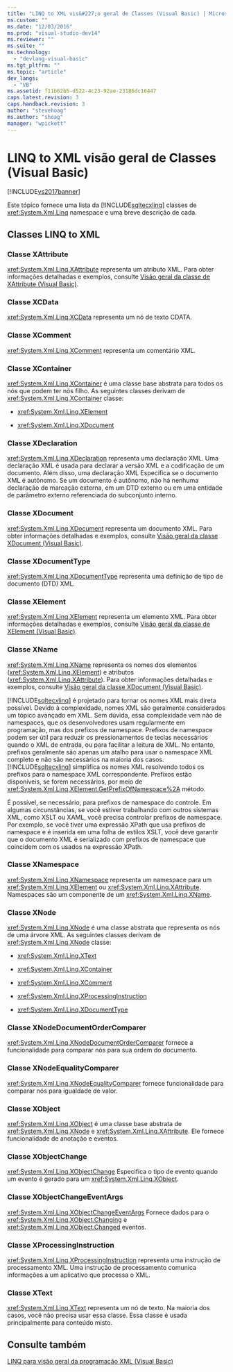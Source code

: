 ```yaml
---
title: "LINQ to XML vis&#227;o geral de Classes (Visual Basic) | Microsoft Docs"
ms.custom: ""
ms.date: "12/03/2016"
ms.prod: "visual-studio-dev14"
ms.reviewer: ""
ms.suite: ""
ms.technology: 
  - "devlang-visual-basic"
ms.tgt_pltfrm: ""
ms.topic: "article"
dev_langs: 
  - "VB"
ms.assetid: f11b62b5-d522-4c23-92ae-23186dc16447
caps.latest.revision: 3
caps.handback.revision: 3
author: "stevehoag"
ms.author: "shoag"
manager: "wpickett"
---
```

# LINQ to XML vis&#227;o geral de Classes (Visual Basic)
[!INCLUDE[vs2017banner](../../../../csharp/includes/vs2017banner.md)]

Este tópico fornece uma lista da [!INCLUDE[sqltecxlinq](../../../../csharp/programming-guide/concepts/linq/includes/sqltecxlinq_md.md)] classes de <xref:System.Xml.Linq> namespace e uma breve descrição de cada.  
  
## Classes LINQ to XML  
  
### Classe XAttribute  
 <xref:System.Xml.Linq.XAttribute> representa um atributo XML. Para obter informações detalhadas e exemplos, consulte [Visão geral da classe de XAttribute \(Visual Basic\)](../../../../visual-basic/programming-guide/concepts/linq/xattribute-class-overview.md).  
  
### Classe XCData  
 <xref:System.Xml.Linq.XCData> representa um nó de texto CDATA.  
  
### Classe XComment  
 <xref:System.Xml.Linq.XComment> representa um comentário XML.  
  
### Classe XContainer  
 <xref:System.Xml.Linq.XContainer> é uma classe base abstrata para todos os nós que podem ter nós filho. As seguintes classes derivam de <xref:System.Xml.Linq.XContainer> classe:  
  
-   <xref:System.Xml.Linq.XElement>  
  
-   <xref:System.Xml.Linq.XDocument>  
  
### Classe XDeclaration  
 <xref:System.Xml.Linq.XDeclaration> representa uma declaração XML. Uma declaração XML é usada para declarar a versão XML e a codificação de um documento. Além disso, uma declaração XML Especifica se o documento XML é autônomo. Se um documento é autônomo, não há nenhuma declaração de marcação externa, em um DTD externo ou em uma entidade de parâmetro externo referenciada do subconjunto interno.  
  
### Classe XDocument  
 <xref:System.Xml.Linq.XDocument> representa um documento XML. Para obter informações detalhadas e exemplos, consulte [Visão geral da classe XDocument \(Visual Basic\)](../../../../visual-basic/programming-guide/concepts/linq/xdocument-class-overview.md).  
  
### Classe XDocumentType  
 <xref:System.Xml.Linq.XDocumentType> representa uma definição de tipo de documento \(DTD\) XML.  
  
### Classe XElement  
 <xref:System.Xml.Linq.XElement> representa um elemento XML. Para obter informações detalhadas e exemplos, consulte [Visão geral da classe de XElement \(Visual Basic\)](../../../../visual-basic/programming-guide/concepts/linq/xelement-class-overview.md).  
  
### Classe XName  
 <xref:System.Xml.Linq.XName> representa os nomes dos elementos \(<xref:System.Xml.Linq.XElement>\) e atributos \(<xref:System.Xml.Linq.XAttribute>\). Para obter informações detalhadas e exemplos, consulte [Visão geral da classe XDocument \(Visual Basic\)](../../../../visual-basic/programming-guide/concepts/linq/xdocument-class-overview.md).  
  
 [!INCLUDE[sqltecxlinq](../../../../csharp/programming-guide/concepts/linq/includes/sqltecxlinq_md.md)] é projetado para tornar os nomes XML mais direta possível. Devido à complexidade, nomes XML são geralmente considerados um tópico avançado em XML. Sem dúvida, essa complexidade vem não de namespaces, que os desenvolvedores usam regularmente em programação, mas dos prefixos de namespace. Prefixos de namespace podem ser útil para reduzir os pressionamentos de teclas necessários quando o XML de entrada, ou para facilitar a leitura de XML. No entanto, prefixos geralmente são apenas um atalho para usar o namespace XML completo e não são necessários na maioria dos casos.[!INCLUDE[sqltecxlinq](../../../../csharp/programming-guide/concepts/linq/includes/sqltecxlinq_md.md)] simplifica os nomes XML resolvendo todos os prefixos para o namespace XML correspondente. Prefixos estão disponíveis, se forem necessários, por meio de <xref:System.Xml.Linq.XElement.GetPrefixOfNamespace%2A> método.  
  
 É possível, se necessário, para prefixos de namespace do controle. Em algumas circunstâncias, se você estiver trabalhando com outros sistemas XML, como XSLT ou XAML, você precisa controlar prefixos de namespace. Por exemplo, se você tiver uma expressão XPath que usa prefixos de namespace e é inserida em uma folha de estilos XSLT, você deve garantir que o documento XML é serializado com prefixos de namespace que coincidem com os usados na expressão XPath.  
  
### Classe XNamespace  
 <xref:System.Xml.Linq.XNamespace> representa um namespace para um <xref:System.Xml.Linq.XElement> ou <xref:System.Xml.Linq.XAttribute>. Namespaces são um componente de um <xref:System.Xml.Linq.XName>.  
  
### Classe XNode  
 <xref:System.Xml.Linq.XNode> é uma classe abstrata que representa os nós de uma árvore XML. As seguintes classes derivam de <xref:System.Xml.Linq.XNode> classe:  
  
-   <xref:System.Xml.Linq.XText>  
  
-   <xref:System.Xml.Linq.XContainer>  
  
-   <xref:System.Xml.Linq.XComment>  
  
-   <xref:System.Xml.Linq.XProcessingInstruction>  
  
-   <xref:System.Xml.Linq.XDocumentType>  
  
### Classe XNodeDocumentOrderComparer  
 <xref:System.Xml.Linq.XNodeDocumentOrderComparer> fornece a funcionalidade para comparar nós para sua ordem do documento.  
  
### Classe XNodeEqualityComparer  
 <xref:System.Xml.Linq.XNodeEqualityComparer> fornece funcionalidade para comparar nós para igualdade de valor.  
  
### Classe XObject  
 <xref:System.Xml.Linq.XObject> é uma classe base abstrata de <xref:System.Xml.Linq.XNode> e <xref:System.Xml.Linq.XAttribute>. Ele fornece funcionalidade de anotação e eventos.  
  
### Classe XObjectChange  
 <xref:System.Xml.Linq.XObjectChange> Especifica o tipo de evento quando um evento é gerado para um <xref:System.Xml.Linq.XObject>.  
  
### Classe XObjectChangeEventArgs  
 <xref:System.Xml.Linq.XObjectChangeEventArgs> Fornece dados para o <xref:System.Xml.Linq.XObject.Changing> e <xref:System.Xml.Linq.XObject.Changed> eventos.  
  
### Classe XProcessingInstruction  
 <xref:System.Xml.Linq.XProcessingInstruction> representa uma instrução de processamento XML. Uma instrução de processamento comunica informações a um aplicativo que processa o XML.  
  
### Classe XText  
 <xref:System.Xml.Linq.XText> representa um nó de texto. Na maioria dos casos, você não precisa usar essa classe. Essa classe é usada principalmente para conteúdo misto.  
  
## Consulte também  
 [LINQ para visão geral da programação XML \(Visual Basic\)](../../../../visual-basic/programming-guide/concepts/linq/linq-to-xml-programming-overview.md)